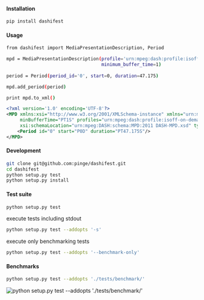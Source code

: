 #### Installation

```bash
pip install dashifest
```

#### Usage

```bash
from dashifest import MediaPresentationDescription, Period

mpd = MediaPresentationDescription(profile='urn:mpeg:dash:profile:isoff-on-demand:2011',
                                   minimum_buffer_time=1)
                                   
period = Period(period_id='0', start=0, duration=47.175)

mpd.add_period(period)

print mpd.to_xml()
```

```xml
<?xml version='1.0' encoding='UTF-8'?>
<MPD xmlns:xsi="http://www.w3.org/2001/XMLSchema-instance" xmlns="urn:mpeg:DASH:schema:MPD:2011"
     minBufferTime="PT1S" profiles="urn:mpeg:dash:profile:isoff-on-demand:2011"
     xsi:schemaLocation="urn:mpeg:DASH:schema:MPD:2011 DASH-MPD.xsd" type="static">
    <Period id="0" start="P0D" duration="PT47.175S"/>
</MPD>
```

#### Development

```bash
git clone git@github.com:pinge/dashifest.git
cd dashifest
python setup.py test
python setup.py install
```

#### Test suite

```bash
python setup.py test
```

execute tests including stdout
```bash
python setup.py test --addopts '-s'
```

execute only benchmarking tests
```bash
python setup.py test --addopts '--benchmark-only'
```

#### Benchmarks

```bash
python setup.py test --addopts './tests/benchmark/'
```

![python setup.py test --addopts './tests/benchmark/'](http://i.imgur.com/BzouoGR.png)
